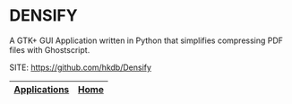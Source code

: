 # DENSIFY

 A GTK+ GUI Application written in Python that simplifies compressing PDF files with Ghostscript.

 SITE: https://github.com/hkdb/Densify

 | [Applications](https://portable-linux-apps.github.io/apps.html) | [Home](https://portable-linux-apps.github.io)
 | --- | --- |
